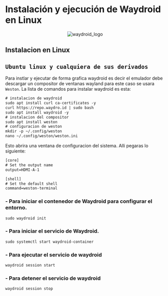 # Instalación y ejecución de Waydroid en Linux

<p align="center">
  <img src="https://github.com/user-attachments/assets/f51f1f07-29d8-41c8-8f55-dd4649386f95" alt="waydroid_logo" />
</p>

## Instalacion en Linux

## `Ubuntu linux y cualquiera de sus derivados`
Para instlar y ejecutar de forma grafica waydroid es decir el emulador debe descargar un compositor de ventanas wayland para este caso se usara `Weston`. La lista de comandos para instalar waydroid es esta:

```diff
# instalacion de waydroid
sudo apt install curl ca-certificates -y
curl https://repo.waydro.id | sudo bash
sudo apt install waydroid -y
# instalacion del compositor
sudo apt install weston
# configuracion de weston
mkdir -p ~/.config/weston
nano ~/.config/weston/weston.ini
```
Esto abrira una ventana de configuracion del sistema. Alli pegaras lo siguiente:

```diff
[core]
# Set the output name
output=HDMI-A-1

[shell]
# Set the default shell
command=weston-terminal
```

### - Para iniciar el contenedor de Waydroid para configurar el entorno.
```diff
sudo waydroid init
```
### - Para iniciar el servicio de Waydroid.
```diff
sudo systemctl start waydroid-container
```
### - Para ejecutar el servicio de waydroid
```diff
waydroid session start
```
### - Para detener el servicio de waydroid
```diff
waydroid session stop
```
